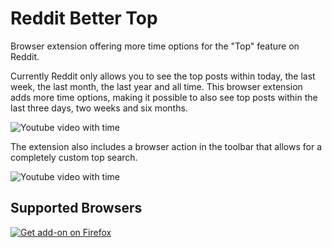 # Reddit Better Top
Browser extension offering more time options for the "Top" feature on Reddit. 

Currently Reddit only allows you to see the top posts within today, the last week, the last month, the last year and all time. This browser extension adds more time options, making it possible to also see top posts within the last three days, two weeks and six months. 

![Youtube video with time](https://i.imgur.com/QVNet1Z.png)

The extension also includes a browser action in the toolbar that allows for a completely custom top search.

![Youtube video with time](https://i.imgur.com/iJanUxj.png)

## Supported Browsers
[![Get add-on on Firefox](https://i.imgur.com/ohRe8oi.png)](https://addons.mozilla.org/en-US/firefox/addon/reddit-better-top/)
